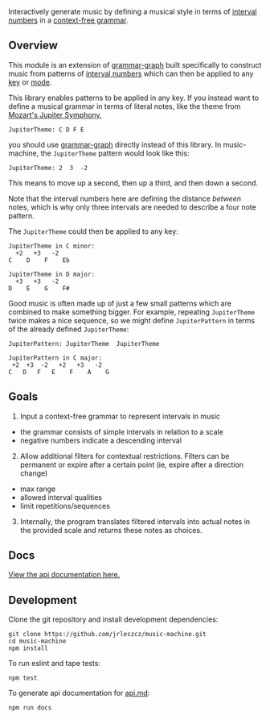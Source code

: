 Interactively generate music by defining a musical style in terms of [interval numbers](https://en.wikipedia.org/wiki/Interval_(music)#Number) in a [context-free grammar](https://en.wikipedia.org/wiki/Context-free_grammar).

## Overview

This module is an extension of [grammar-graph](https://www.npmjs.com/package/grammar-graph) built specifically to construct music from patterns of [interval numbers](https://en.wikipedia.org/wiki/Interval_(music)#Number) which can then be applied to any [key](https://en.wikipedia.org/wiki/Key_(music)) or [mode](https://en.wikipedia.org/wiki/Mode_(music)#Modern).

This library enables patterns to be applied in any key. If you instead want to define a musical grammar in terms of literal notes, like the theme from [Mozart's Jupiter Symphony](https://www.youtube.com/watch?v=SiX3z_fOR5k),
```
JupiterTheme: C D F E
```
you should use [grammar-graph](https://www.npmjs.com/package/grammar-graph) directly instead of this library. In music-machine, the `JupiterTheme` pattern would look like this:
```
JupiterTheme: 2  3  -2
```
This means to move up a second, then up a third, and then down a second.

Note that the interval numbers here are defining the distance *between* notes, which is why only three intervals are needed to describe a four note pattern.

The `JupiterTheme` could then be applied to any key:
```
JupiterTheme in C minor:
  +2   +3   -2
C    D    F    Eb

JupiterTheme in D major:
  +3   +3   -2
D    E    G    F#
```

Good music is often made up of just a few small patterns which are combined to make something bigger. For example, repeating `JupiterTheme` twice makes a nice sequence, so we might define `JupiterPattern` in terms of the already defined `JupiterTheme`:
```
JupiterPattern: JupiterTheme  JupiterTheme

JupiterPattern in C major:
 +2  +3  -2   +2   +3   -2
C   D   F   E    F    A    G
```



## Goals

1. Input a context-free grammar to represent intervals in music
  - the grammar consists of simple intervals in relation to a scale
  - negative numbers indicate a descending interval

2. Allow additional filters for contextual restrictions. Filters can be permanent or expire after a certain point (ie, expire after a direction change)
  - max range
  - allowed interval qualities
  - limit repetitions/sequences

3. Internally, the program translates filtered intervals into actual notes in the provided scale and returns these notes as choices.

## Docs
[View the api documentation here.](api.md)

## Development

Clone the git repository and install development dependencies:
```
git clone https://github.com/jrleszcz/music-machine.git
cd music-machine
npm install
```

To run eslint and tape tests:
```
npm test
```

To generate api documentation for [api.md](api.md):
```
npm run docs
```
